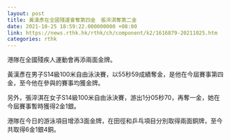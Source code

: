 ```yaml
---
layout: post
title: 黃漢彥在全國殘運會奪第四金　張淬淇奪第二金
date: 2021-10-25 18:59:22.000000000 +08:00
link: https://news.rthk.hk/rthk/ch/component/k2/1616879-20211025.htm
categories: rthk
---
```


港隊在全國殘疾人運動會再添兩面金牌。

黃漢彥在男子S14級100米自由泳決賽，以55秒59成績奪金，是他在今屆賽事第四金，至今他在參與的賽事均獲金牌。

另外，張淬淇在女子S14級100米自由泳決賽，游出1分05秒70，再奪一金，她在今屆賽事暫時獲得2金1銀。

港隊在今日的游泳項目增添3面金牌，在田徑和乒乓項目分別取得兩面銅牌，至今共取得6金1銀4銅。

